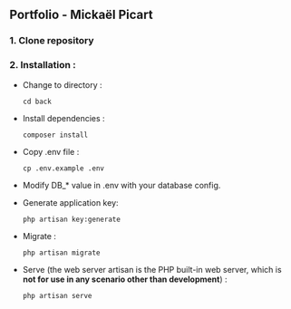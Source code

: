 ## **Portfolio - Mickaël Picart**

### 1. Clone repository

### 2. Installation :
  - Change to directory :
      ```
      cd back
      ```
  - Install dependencies :
      ```
      composer install
      ```
  - Copy .env file :
      ```
      cp .env.example .env
      ```
  - Modify DB_* value in .env with your database config.
  - Generate application key:
      ```
      php artisan key:generate
      ```
  - Migrate :
      ```
      php artisan migrate
      ```
  
   - Serve (the web server artisan is the PHP built-in web server, which is **not for use in any scenario other than development**) :
      ```
      php artisan serve
 
